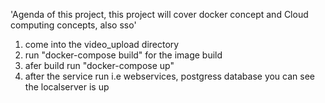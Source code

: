 'Agenda of this project, this project will cover docker concept and Cloud computing concepts, also sso'

1. come into the  video_upload directory
2. run "docker-compose build" for the image build
3. afer build run "docker-compose up"
4. after the service run i.e webservices, postgress database  you can see the localserver is up